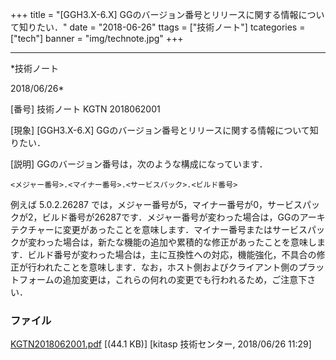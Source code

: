 ﻿+++
title = "[GGH3.X-6.X] GGのバージョン番号とリリースに関する情報について知りたい．"
date = "2018-06-26"
ttags = ["技術ノート"]
tcategories = ["tech"]
banner = "img/technote.jpg"
+++

-----------------------------------------------------------------------------------------------------------------------------

*技術ノート

2018/06/26*


[番号]
技術ノート KGTN 2018062001

[現象]
[GGH3.X-6.X]
GGのバージョン番号とリリースに関する情報について知りたい．

[説明]
GGのバージョン番号は，次のような構成になっています．

    <メジャー番号>.<マイナー番号>.<サービスパック>.<ビルド番号>

例えば 5.0.2.26287
では，メジャー番号が5，マイナー番号が0，サービスパックが2，ビルド番号が26287です．メジャー番号が変わった場合は，GGのアーキテクチャーに変更があったことを意味します．マイナー番号またはサービスパックが変わった場合は，新たな機能の追加や累積的な修正があったことを意味します．ビルド番号が変わった場合は，主に互換性への対応，機能強化，不具合の修正が行われたことを意味します．なお，ホスト側およびクライアント側のプラットフォームの追加変更は，これらの何れの変更でも行われるため，ご注意下さい．


### ファイル

 
 


[KGTN2018062001.pdf](http://techreport.kitasp.net/attachments/download/4073/KGTN2018062001.pdf)
 [(44.1 KB)] [kitasp 技術センター, 2018/06/26
11:29]


 


 

